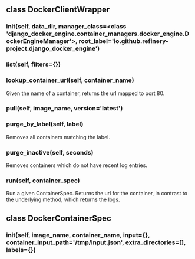 ## class DockerClientWrapper
### __init__(self, data_dir, manager_class=<class 'django_docker_engine.container_managers.docker_engine.DockerEngineManager'>, root_label='io.github.refinery-project.django_docker_engine')
### list(self, filters={})
### lookup_container_url(self, container_name)
Given the name of a container, returns the url mapped to port 80.
### pull(self, image_name, version='latest')
### purge_by_label(self, label)
Removes all containers matching the label.
### purge_inactive(self, seconds)
Removes containers which do not have recent log entries.
### run(self, container_spec)
Run a given ContainerSpec. Returns the url for the container,
in contrast to the underlying method, which returns the logs.
## class DockerContainerSpec
### __init__(self, image_name, container_name, input={}, container_input_path='/tmp/input.json', extra_directories=[], labels={})
